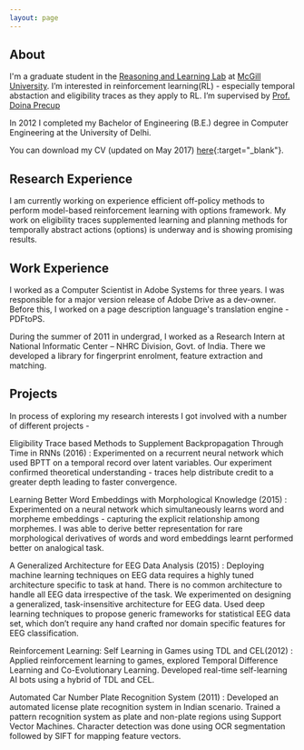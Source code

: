 ```yaml
---
layout: page
---
```

About
-----

I'm a graduate student in the [Reasoning and Learning Lab](http://rl.cs.mcgill.ca/) at [McGill University](https://www.mcgill.ca/). I’m interested in reinforcement learning(RL) - especially temporal abstaction and eligibility traces as they apply to RL. I’m supervised by [Prof. Doina Precup](http://cs.mcgill.ca/~dprecup/) 

In 2012 I completed my Bachelor of Engineering (B.E.) degree in Computer Engineering at the University of Delhi. 

You can download my CV (updated on May 2017) [here]({{site.url}}/cv/cv.pdf){:target="_blank"}.


Research Experience
--------

I am currently working on experience efficient off-policy methods to perform model-based reinforcement learning with options framework. My work on eligibility traces supplemented learning and planning methods for temporally abstract actions (options) is underway and is showing promising results.


Work Experience
----------

I worked as a Computer Scientist in Adobe Systems for three years. I was responsible for a major version release of Adobe Drive as a dev-owner. Before this, I worked on a page description language's translation engine - PDFtoPS.

During the summer of 2011 in undergrad, I worked as a Research Intern at National Informatic Center – NHRC Division, Govt. of India. There we developed a library for fingerprint enrolment, feature extraction and matching.


Projects
--------

In process of exploring my research interests I got involved with a number of different projects - 

Eligibility Trace based Methods to Supplement Backpropagation Through Time in RNNs​ (2016) : Experimented on a recurrent neural network which used BPTT on a temporal record over latent variables. Our experiment confirmed theoretical understanding - traces help distribute credit to a greater depth leading to faster convergence.

Learning Better Word Embeddings with Morphological Knowledge ​(2015) : Experimented on a neural network which simultaneously learns word and morpheme embeddings - capturing the explicit relationship among morphemes. I was able to derive better representation for rare morphological derivatives of words​ and word embeddings learnt performed better on analogical task​.

A Generalized Architecture for EEG Data Analysis ​(2015) : Deploying machine learning techniques on EEG data requires a highly tuned architecture specific to task at hand. There is no common architecture to handle all EEG data irrespective of the task. We experimented on designing a generalized, task-insensitive architecture for EEG data. Used deep learning techniques to propose generic frameworks for statistical EEG data set, which don’t require any hand crafted nor domain specific features for EEG classification.

Reinforcement Learning: Self Learning in Games using TDL and CEL ​(2012) : Applied reinforcement learning to games, explored Temporal Difference Learning and Co-Evolutionary Learning. Developed real-time self-learning AI bots using a hybrid of TDL and CEL.

Automated Car Number Plate Recognition System (2011) : Developed an automated license plate recognition system in Indian scenario. Trained a pattern recognition system as plate and non-plate regions using Support Vector Machines. Character detection was done using OCR segmentation followed by SIFT for mapping feature vectors.